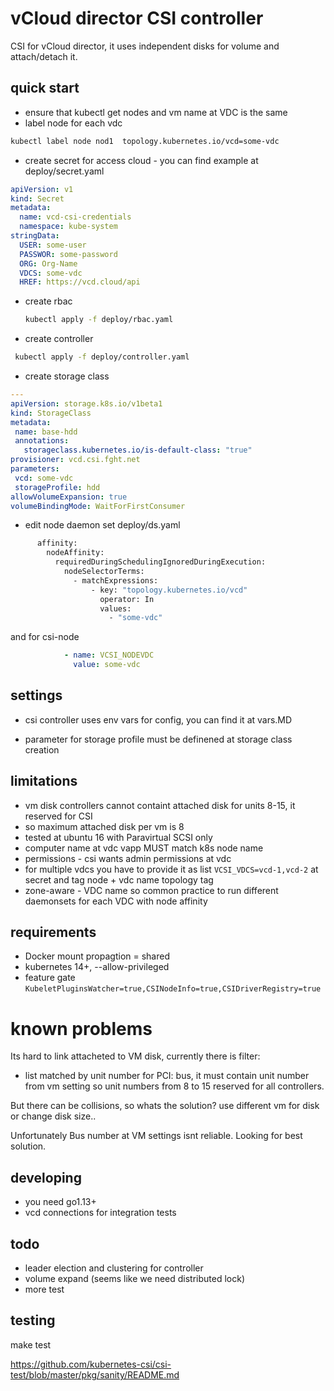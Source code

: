 # vCloud director CSI controller


CSI for vCloud director, it uses independent disks for volume and attach/detach it.


## quick start

 - ensure that kubectl get nodes and vm name at VDC is the same
 - label node for each vdc
 ```bash 
kubectl label node nod1  topology.kubernetes.io/vcd=some-vdc
```
 - create secret for access cloud - you can find example at deploy/secret.yaml
```yaml
apiVersion: v1
kind: Secret
metadata:
  name: vcd-csi-credentials
  namespace: kube-system
stringData:
  USER: some-user
  PASSWOR: some-password
  ORG: Org-Name
  VDCS: some-vdc
  HREF: https://vcd.cloud/api

```
 - create rbac
   ```bash
   kubectl apply -f deploy/rbac.yaml
   ```
 - create controller
 ```bash
  kubectl apply -f deploy/controller.yaml
 ```
 - create storage class
 ```yaml
---
apiVersion: storage.k8s.io/v1beta1
kind: StorageClass
metadata:
  name: base-hdd
  annotations:
    storageclass.kubernetes.io/is-default-class: "true"
provisioner: vcd.csi.fght.net
parameters:
  vcd: some-vdc
  storageProfile: hdd
allowVolumeExpansion: true
volumeBindingMode: WaitForFirstConsumer
```
- edit node daemon set deploy/ds.yaml
```bash
      affinity:
        nodeAffinity:
          requiredDuringSchedulingIgnoredDuringExecution:
            nodeSelectorTerms:
              - matchExpressions:
                  - key: "topology.kubernetes.io/vcd"
                    operator: In
                    values:
                      - "some-vdc"
```
and  for csi-node
```yaml
            - name: VCSI_NODEVDC
              value: some-vdc

```


## settings

- csi controller uses env vars for config, you can find it at vars.MD

- parameter for storage profile must be definened at storage class creation


## limitations

- vm disk controllers cannot containt attached disk for units 8-15, it reserved for CSI
- so maximum attached disk per vm is 8
- tested at ubuntu 16 with Paravirtual SCSI only
- computer name at vdc vapp MUST match k8s node name
- permissions - csi wants admin permissions at vdc
- for multiple vdcs you have to provide it as list ```VCSI_VDCS=vcd-1,vcd-2``` at secret
  and tag node + vdc name topology tag
- zone-aware - VDC name
  so common practice to run different daemonsets
  for each VDC with node affinity

## requirements

- Docker mount propagtion = shared
- kubernetes 14+, --allow-privileged
- feature gate ```KubeletPluginsWatcher=true,CSINodeInfo=true,CSIDriverRegistry=true```


# known problems

 Its hard to link attacheted to VM disk, currently there is filter:
 - list matched by unit number for PCI: bus, it must contain unit number
   from vm setting
   so unit numbers from 8 to 15 reserved for all controllers.
   
 But there can be collisions, so whats the solution? use different vm for disk or change disk size..
 
 Unfortunately Bus number at VM settings isnt reliable. Looking for best solution.   

## developing
- you need go1.13+
- vcd connections for integration tests

## todo

- leader election and clustering for controller
- volume expand (seems like we need distributed lock)
- more test

## testing

make test

https://github.com/kubernetes-csi/csi-test/blob/master/pkg/sanity/README.md
